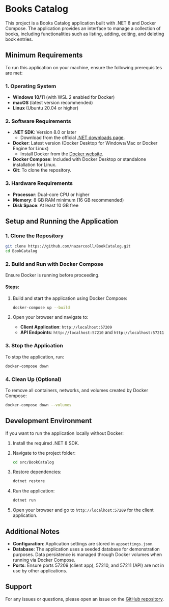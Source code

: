 
# Books Catalog

This project is a Books Catalog application built with .NET 8 and Docker Compose. The application provides an interface to manage a collection of books, including functionalities such as listing, adding, editing, and deleting book entries.

## Minimum Requirements

To run this application on your machine, ensure the following prerequisites are met:

### 1. Operating System
- **Windows 10/11** (with WSL 2 enabled for Docker)
- **macOS** (latest version recommended)
- **Linux** (Ubuntu 20.04 or higher)

### 2. Software Requirements
- **.NET SDK**: Version 8.0 or later
  - Download from the official [.NET downloads page](https://dotnet.microsoft.com/download/dotnet).
- **Docker**: Latest version (Docker Desktop for Windows/Mac or Docker Engine for Linux)
  - Install Docker from the [Docker website](https://www.docker.com/products/docker-desktop).
- **Docker Compose**: Included with Docker Desktop or standalone installation for Linux.
- **Git**: To clone the repository.

### 3. Hardware Requirements
- **Processor**: Dual-core CPU or higher
- **Memory**: 8 GB RAM minimum (16 GB recommended)
- **Disk Space**: At least 10 GB free

## Setup and Running the Application

### 1. Clone the Repository

```bash
git clone https://github.com/nazarcooll/BookCatalog.git
cd BookCatalog
```

### 2. Build and Run with Docker Compose

Ensure Docker is running before proceeding.

#### Steps:

1. Build and start the application using Docker Compose:

   ```bash
   docker-compose up --build
   ```

2. Open your browser and navigate to:
   
   - **Client Application**: `http://localhost:57209`
   - **API Endpoints**: `http://localhost:57210` and `http://localhost:57211`

### 3. Stop the Application

To stop the application, run:

```bash
docker-compose down
```

### 4. Clean Up (Optional)

To remove all containers, networks, and volumes created by Docker Compose:

```bash
docker-compose down --volumes
```

## Development Environment

If you want to run the application locally without Docker:

1. Install the required .NET 8 SDK.
2. Navigate to the project folder:

   ```bash
   cd src/BookCatalog
   ```

3. Restore dependencies:

   ```bash
   dotnet restore
   ```

4. Run the application:

   ```bash
   dotnet run
   ```

5. Open your browser and go to `http://localhost:57209` for the client application.

## Additional Notes

- **Configuration**: Application settings are stored in `appsettings.json`.
- **Database**: The application uses a seeded database for demonstration purposes. Data persistence is managed through Docker volumes when running via Docker Compose.
- **Ports**: Ensure ports 57209 (client app), 57210, and 57211 (API) are not in use by other applications.

## Support

For any issues or questions, please open an issue on the [GitHub repository](https://github.com/nazarcooll/BookCatalog/issues).
